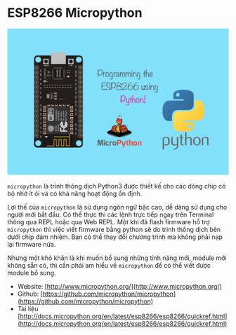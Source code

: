 # ESP8266 Micropython

![Micropython](./images/upy.jpg)

`micropython` là trình thông dịch Python3 được thiết kế cho các dòng chip có bộ nhớ ít ỏi và có khả năng hoạt động ổn định.

Lợi thế của `micropython` là sử dụng ngôn ngữ bậc cao, dễ dàng sử dụng cho người mới bắt đầu. Có thể thực thi các lệnh trực tiếp ngay trên Terminal thông qua REPL hoặc qua Web REPL. Một khi đã flash firmware hỗ trợ `micropython` thì việc viết firmware bằng python sẽ do trình thông dịch bên dưới chip đảm nhiệm. Bạn có thể thay đổi chương trình mà không phải nạp lại firmware nữa.

Nhưng một khó khăn là khi muốn bổ sung những tính năng mới, module mới không sẵn có, thì cần phải am hiểu về `micropython` để có thể viết được module bổ sung.

- Website: [http://www.micropython.org/](http://www.micropython.org/)
- Github: [https://github.com/micropython/micropython](https://github.com/micropython/micropython)
- Tài liệu [http://docs.micropython.org/en/latest/esp8266/esp8266/quickref.html](http://docs.micropython.org/en/latest/esp8266/esp8266/quickref.html)
